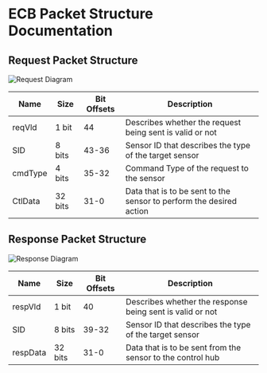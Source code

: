 # ECB Packet Structure Documentation

## Request Packet Structure

![Request Diagram](request_packet_structure.png)

| Name | Size | Bit Offsets | Description |
|------|------|--------------|-------------|
| reqVld | 1 bit | 44 | Describes whether the request being sent is valid or not |
| SID | 8 bits | 43-36 | Sensor ID that describes the type of the target sensor |
| cmdType | 4 bits | 35-32 | Command Type of the request to the sensor |
| CtlData | 32 bits | 31-0 | Data that is to be sent to the sensor to perform the desired action |
## Response Packet Structure

![Response Diagram](response_packet_structure.png)

| Name | Size | Bit Offsets | Description |
|------|------|--------------|-------------|
| respVld | 1 bit | 40 | Describes whether the response being sent is valid or not |
| SID | 8 bits | 39-32 | Sensor ID that describes the type of the target sensor |
| respData | 32 bits | 31-0 | Data that is to be sent from the sensor to the control hub |
